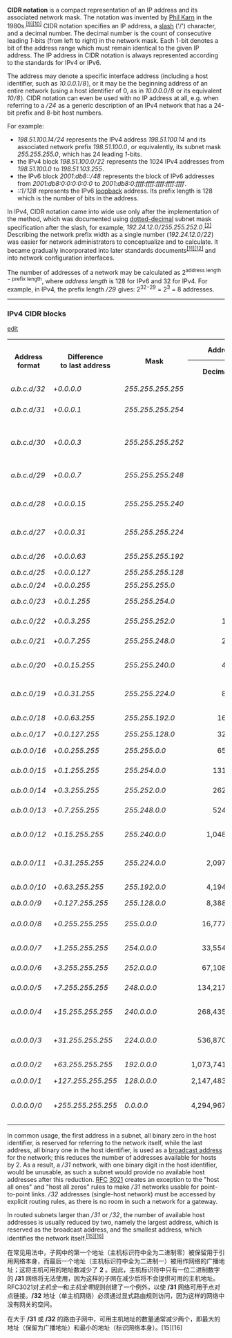 <p><b>CIDR notation</b> is a compact representation of an IP address and its associated network mask. The notation was invented by <a href="https://en.m.wikipedia.org/wiki/Phil_Karn" title="Phil Karn">Phil Karn</a> in the 1980s.<sup id="cite_ref-kantor_9-0" class="reference"><a href="https://en.m.wikipedia.org/wiki/Classless_Inter-Domain_Routing#cite_note-kantor-9"><span class="cite-bracket">[</span>9<span class="cite-bracket">]</span></a></sup><sup id="cite_ref-simpson_10-0" class="reference"><a href="https://en.m.wikipedia.org/wiki/Classless_Inter-Domain_Routing#cite_note-simpson-10"><span class="cite-bracket">[</span>10<span class="cite-bracket">]</span></a></sup> CIDR notation specifies an IP address, a <a href="https://en.m.wikipedia.org/wiki/Slash_(punctuation)" title="Slash (punctuation)">slash</a> ('/') character, and a decimal number. The decimal number is the count of consecutive leading <i>1</i>-bits (from left to right) in the network mask. Each 1-bit denotes a bit of the address range which must remain identical to the given IP address. The IP address in CIDR notation is always represented according to the standards for IPv4 or IPv6.
</p><p>The address may denote a specific interface address (including a host identifier, such as <i><span class="ipaddr"><span style="padding-right: 1px;">10.0.0.1</span><span style="padding-right: 1px;">/</span><span style="padding-right: 1px;">8</span></span></i>), or it may be the beginning address of an entire network (using a host identifier of 0, as in <i><span class="ipaddr"><span style="padding-right: 1px;">10.0.0.0</span><span style="padding-right: 1px;">/</span><span style="padding-right: 1px;">8</span></span></i> or its equivalent <i><span class="ipaddr"><span style="padding-right: 1px;">10</span><span style="padding-right: 1px;">/</span><span style="padding-right: 1px;">8</span></span></i>). CIDR notation can even be used with no IP address at all, e.g. when referring to a <i><span class="ipaddr"><span style="padding-right: 1px;">/</span><span style="padding-right: 1px;">24</span></span></i> as a generic description of an IPv4 network that has a 24-bit prefix and 8-bit host numbers.
</p><p>For example:
</p>
<ul><li><i><span class="ipaddr"><span style="padding-right: 1px;">198.51.100.14</span><span style="padding-right: 1px;">/</span><span style="padding-right: 1px;">24</span></span></i> represents the IPv4 address <i><span class="ipaddr"><span style="padding-right: 1px;">198.51.100.14</span></span></i> and its associated network prefix <i><span class="ipaddr"><span style="padding-right: 1px;">198.51.100.0</span></span></i>, or equivalently, its subnet mask <i><span class="ipaddr"><span style="padding-right: 1px;">255.255.255.0</span></span></i>, which has 24 leading <i>1</i>-bits.</li>
<li>the IPv4 block <i><span class="ipaddr"><span style="padding-right: 1px;">198.51.100.0</span><span style="padding-right: 1px;">/</span><span style="padding-right: 1px;">22</span></span></i> represents the 1024 IPv4 addresses from <i><span class="ipaddr"><span style="padding-right: 1px;">198.51.100.0</span></span></i> to <i><span class="ipaddr"><span style="padding-right: 1px;">198.51.103.255</span></span></i>.</li>
<li>the IPv6 block <i><span class="ipaddr"><span style="padding-right: 1px;">2001:db8::</span><span style="padding-right: 1px;">/</span><span style="padding-right: 1px;">48</span></span></i> represents the block of IPv6 addresses from <i><span class="ipaddr"><span style="padding-right: 1px;">2001:db8:0:0:0:0:0:0</span></span></i> to <i><span class="ipaddr"><span style="padding-right: 1px;">2001:db8:0:ffff:ffff:ffff:ffff:ffff</span></span></i>.</li>
<li><i><span class="ipaddr"><span style="padding-right: 1px;">::1</span><span style="padding-right: 1px;">/</span><span style="padding-right: 1px;">128</span></span></i> represents the IPv6 <a href="https://en.m.wikipedia.org/wiki/Loopback" title="Loopback">loopback</a> address. Its prefix length is 128 which is the number of bits in the address.</li></ul>
<p>In IPv4, CIDR notation came into wide use only after the implementation of the method, which was documented using <a href="https://en.m.wikipedia.org/wiki/Dotted-decimal" class="mw-redirect" title="Dotted-decimal">dotted-decimal</a> subnet mask specification after the slash, for example, <i><span class="ipaddr"><span style="padding-right: 1px;">192.24.12.0</span><span style="padding-right: 1px;">/</span><span style="padding-right: 1px;">255.255.252.0</span></span></i>.<sup id="cite_ref-RFC_1519_2-1" class="reference"><a href="https://en.m.wikipedia.org/wiki/Classless_Inter-Domain_Routing#cite_note-RFC_1519-2"><span class="cite-bracket">[</span>2<span class="cite-bracket">]</span></a></sup> Describing the network prefix width as a single number (<i><span class="ipaddr"><span style="padding-right: 1px;">192.24.12.0</span><span style="padding-right: 1px;">/</span><span style="padding-right: 1px;">22</span></span></i>) was easier for network administrators to conceptualize and to calculate. It became gradually incorporated into later standards documents<sup id="cite_ref-11" class="reference"><a href="https://en.m.wikipedia.org/wiki/Classless_Inter-Domain_Routing#cite_note-11"><span class="cite-bracket">[</span>11<span class="cite-bracket">]</span></a></sup><sup id="cite_ref-12" class="reference"><a href="https://en.m.wikipedia.org/wiki/Classless_Inter-Domain_Routing#cite_note-12"><span class="cite-bracket">[</span>12<span class="cite-bracket">]</span></a></sup> and into network configuration interfaces.
</p><p>The number of addresses of a network may be calculated as 2<sup>address length − prefix length</sup>, where <i>address length</i> is 128 for IPv6 and 32 for IPv4. For example, in IPv4, the prefix length <i><span class="ipaddr"><span style="padding-right: 1px;">/</span><span style="padding-right: 1px;">29</span></span></i> gives: 2<sup>32−29</sup> = 2<sup>3</sup> = 8 addresses.
</p>

---

<div class="mw-heading mw-heading3"><h3 id="IPv4_CIDR_blocks">IPv4 CIDR blocks</h3><span class="mw-editsection">
<a role="button" href="https://en.m.wikipedia.org/w/index.php?title=Classless_Inter-Domain_Routing&amp;action=edit&amp;section=6" title="Edit section: IPv4 CIDR blocks" class="cdx-button cdx-button--size-large cdx-button--fake-button cdx-button--fake-button--enabled cdx-button--icon-only cdx-button--weight-quiet ">
    <span class="minerva-icon minerva-icon--edit"></span>
<span>edit</span>
</a>

</span>

</div>
<table class="wikitable">
<tbody><tr>
<th rowspan="2">Address<br>format
</th>
<th rowspan="2">Difference<br>to last address
</th>
<th rowspan="2">Mask
</th>
<th colspan="2">Addresses
</th>
<th rowspan="2">Relative<br>to class<br>A, B, C
</th>
<th rowspan="2">Restrictions<br>on <i>a</i>, <i>b</i>, <i>c</i> and <i>d</i><br><small>(0..255 unless noted)</small>
</th>
<th rowspan="2">Typical use
</th></tr>
<tr>
<th>Decimal
</th>
<th>2<sup><i>n</i></sup>
</th></tr>
<tr>
<td><i><span class="ipaddr"><span style="padding-right: 1px;">a.b.c.d</span><span style="padding-right: 1px;">/</span><span style="padding-right: 1px;">32</span></span></i>
</td>
<td>+<i><span class="ipaddr"><span style="padding-right: 1px;">0.0.0.0</span></span></i>
</td>
<td><i><span class="ipaddr"><span style="padding-right: 1px;">255.255.255.255</span></span></i>
</td>
<td style="text-align:right;">1
</td>
<td style="text-align:right;">2<sup>0</sup>
</td>
<td style="text-align:right;"><span class="frac"><span class="num">1</span>⁄<span class="den">256</span></span> C
</td>
<td>
</td>
<td>Host route
</td></tr>
<tr>
<td><i><span class="ipaddr"><span style="padding-right: 1px;">a.b.c.d</span><span style="padding-right: 1px;">/</span><span style="padding-right: 1px;">31</span></span></i>
</td>
<td>+<i><span class="ipaddr"><span style="padding-right: 1px;">0.0.0.1</span></span></i>
</td>
<td><i><span class="ipaddr"><span style="padding-right: 1px;">255.255.255.254</span></span></i>
</td>
<td style="text-align:right;">2
</td>
<td style="text-align:right;">2<sup>1</sup>
</td>
<td style="text-align:right;"><link rel="mw-deduplicated-inline-style" href="mw-data:TemplateStyles:r1154941027"><span class="frac"><span class="num">1</span>⁄<span class="den">128</span></span> C
</td>
<td><i>d</i> = 0 ... (2<i>n</i>) ... 254
</td>
<td>Point-to-point links (<link rel="mw-deduplicated-inline-style" href="mw-data:TemplateStyles:r1238218222"><a href="https://en.m.wikipedia.org/wiki/RFC_(identifier)" class="mw-redirect" title="RFC (identifier)">RFC</a>&nbsp;<a rel="nofollow" class="external text" href="https://datatracker.ietf.org/doc/html/rfc3021">3021</a>)
</td></tr>
<tr>
<td><i><span class="ipaddr"><span style="padding-right: 1px;">a.b.c.d</span><span style="padding-right: 1px;">/</span><span style="padding-right: 1px;">30</span></span></i>
</td>
<td>+<i><span class="ipaddr"><span style="padding-right: 1px;">0.0.0.3</span></span></i>
</td>
<td><i><span class="ipaddr"><span style="padding-right: 1px;">255.255.255.252</span></span></i>
</td>
<td style="text-align:right;">4
</td>
<td style="text-align:right;">2<sup>2</sup>
</td>
<td style="text-align:right;"><link rel="mw-deduplicated-inline-style" href="mw-data:TemplateStyles:r1154941027"><span class="frac"><span class="num">1</span>⁄<span class="den">64</span></span> C
</td>
<td><i>d</i> = 0 ... (4<i>n</i>) ... 252
</td>
<td><span class="nowrap">Point-to-point links (glue network)</span>
</td></tr>
<tr>
<td><i><span class="ipaddr"><span style="padding-right: 1px;">a.b.c.d</span><span style="padding-right: 1px;">/</span><span style="padding-right: 1px;">29</span></span></i>
</td>
<td>+<i><span class="ipaddr"><span style="padding-right: 1px;">0.0.0.7</span></span></i>
</td>
<td><i><span class="ipaddr"><span style="padding-right: 1px;">255.255.255.248</span></span></i>
</td>
<td style="text-align:right;">8
</td>
<td style="text-align:right;">2<sup>3</sup>
</td>
<td style="text-align:right;"><link rel="mw-deduplicated-inline-style" href="mw-data:TemplateStyles:r1154941027"><span class="frac"><span class="num">1</span>⁄<span class="den">32</span></span> C
</td>
<td><i>d</i> = 0 ... (8<i>n</i>) ... 248
</td>
<td>Smallest multi-host network
</td></tr>
<tr>
<td><i><span class="ipaddr"><span style="padding-right: 1px;">a.b.c.d</span><span style="padding-right: 1px;">/</span><span style="padding-right: 1px;">28</span></span></i>
</td>
<td>+<i><span class="ipaddr"><span style="padding-right: 1px;">0.0.0.15</span></span></i>
</td>
<td><i><span class="ipaddr"><span style="padding-right: 1px;">255.255.255.240</span></span></i>
</td>
<td style="text-align:right;">16
</td>
<td style="text-align:right;">2<sup>4</sup>
</td>
<td style="text-align:right;"><link rel="mw-deduplicated-inline-style" href="mw-data:TemplateStyles:r1154941027"><span class="frac"><span class="num">1</span>⁄<span class="den">16</span></span> C
</td>
<td><i>d</i> = 0 ... (16<i>n</i>) ... 240
</td>
<td rowspan="3">Small <a href="https://en.m.wikipedia.org/wiki/LAN" class="mw-redirect" title="LAN">LAN</a>
</td></tr>
<tr>
<td><i><span class="ipaddr"><span style="padding-right: 1px;">a.b.c.d</span><span style="padding-right: 1px;">/</span><span style="padding-right: 1px;">27</span></span></i>
</td>
<td>+<i><span class="ipaddr"><span style="padding-right: 1px;">0.0.0.31</span></span></i>
</td>
<td><i><span class="ipaddr"><span style="padding-right: 1px;">255.255.255.224</span></span></i>
</td>
<td style="text-align:right;">32
</td>
<td style="text-align:right;">2<sup>5</sup>
</td>
<td style="text-align:right;"><link rel="mw-deduplicated-inline-style" href="mw-data:TemplateStyles:r1154941027"><span class="frac"><span class="num">1</span>⁄<span class="den">8</span></span> C
</td>
<td><i>d</i> = 0 ... (32<i>n</i>) ... 224
</td></tr>
<tr>
<td><i><span class="ipaddr"><span style="padding-right: 1px;">a.b.c.d</span><span style="padding-right: 1px;">/</span><span style="padding-right: 1px;">26</span></span></i>
</td>
<td>+<i><span class="ipaddr"><span style="padding-right: 1px;">0.0.0.63</span></span></i>
</td>
<td><i><span class="ipaddr"><span style="padding-right: 1px;">255.255.255.192</span></span></i>
</td>
<td style="text-align:right;">64
</td>
<td style="text-align:right;">2<sup>6</sup>
</td>
<td style="text-align:right;"><link rel="mw-deduplicated-inline-style" href="mw-data:TemplateStyles:r1154941027"><span class="frac"><span class="num">1</span>⁄<span class="den">4</span></span> C
</td>
<td><i>d</i> = 0, 64, 128, 192
</td></tr>
<tr>
<td><i><span class="ipaddr"><span style="padding-right: 1px;">a.b.c.d</span><span style="padding-right: 1px;">/</span><span style="padding-right: 1px;">25</span></span></i>
</td>
<td>+<i><span class="ipaddr"><span style="padding-right: 1px;">0.0.0.127</span></span></i>
</td>
<td><i><span class="ipaddr"><span style="padding-right: 1px;">255.255.255.128</span></span></i>
</td>
<td style="text-align:right;">128
</td>
<td style="text-align:right;">2<sup>7</sup>
</td>
<td style="text-align:right;"><link rel="mw-deduplicated-inline-style" href="mw-data:TemplateStyles:r1154941027"><span class="frac"><span class="num">1</span>⁄<span class="den">2</span></span> C
</td>
<td><i>d</i> = 0, 128
</td>
<td rowspan="2">Large <a href="https://en.m.wikipedia.org/wiki/LAN" class="mw-redirect" title="LAN">LAN</a>
</td></tr>
<tr>
<td><i><span class="ipaddr"><span style="padding-right: 1px;">a.b.c.0</span><span style="padding-right: 1px;">/</span><span style="padding-right: 1px;">24</span></span></i>
</td>
<td>+<i><span class="ipaddr"><span style="padding-right: 1px;">0.0.0.255</span></span></i>
</td>
<td><i><span class="ipaddr"><span style="padding-right: 1px;">255.255.255.0</span></span></i>
</td>
<td style="text-align:right;">256
</td>
<td style="text-align:right;">2<sup>8</sup>
</td>
<td style="text-align:right;">1 C
</td>
<td>
</td></tr>
<tr>
<td><i><span class="ipaddr"><span style="padding-right: 1px;">a.b.c.0</span><span style="padding-right: 1px;">/</span><span style="padding-right: 1px;">23</span></span></i>
</td>
<td>+<i><span class="ipaddr"><span style="padding-right: 1px;">0.0.1.255</span></span></i>
</td>
<td><i><span class="ipaddr"><span style="padding-right: 1px;">255.255.254.0</span></span></i>
</td>
<td style="text-align:right;">512
</td>
<td style="text-align:right;">2<sup>9</sup>
</td>
<td style="text-align:right;">2 C
</td>
<td><i>c</i> = 0 ... (2<i>n</i>) ... 254
</td>
<td>
</td></tr>
<tr>
<td><i><span class="ipaddr"><span style="padding-right: 1px;">a.b.c.0</span><span style="padding-right: 1px;">/</span><span style="padding-right: 1px;">22</span></span></i>
</td>
<td>+<i><span class="ipaddr"><span style="padding-right: 1px;">0.0.3.255</span></span></i>
</td>
<td><i><span class="ipaddr"><span style="padding-right: 1px;">255.255.252.0</span></span></i>
</td>
<td style="text-align:right;">1,024
</td>
<td style="text-align:right;">2<sup>10</sup>
</td>
<td style="text-align:right;">4 C
</td>
<td><i>c</i> = 0 ... (4<i>n</i>) ... 252
</td>
<td>Small business
</td></tr>
<tr>
<td><i><span class="ipaddr"><span style="padding-right: 1px;">a.b.c.0</span><span style="padding-right: 1px;">/</span><span style="padding-right: 1px;">21</span></span></i>
</td>
<td>+<i><span class="ipaddr"><span style="padding-right: 1px;">0.0.7.255</span></span></i>
</td>
<td><i><span class="ipaddr"><span style="padding-right: 1px;">255.255.248.0</span></span></i>
</td>
<td style="text-align:right;">2,048
</td>
<td style="text-align:right;">2<sup>11</sup>
</td>
<td style="text-align:right;">8 C
</td>
<td><i>c</i> = 0 ... (8<i>n</i>) ... 248
</td>
<td rowspan="2">Small <a href="https://en.m.wikipedia.org/wiki/ISP" class="mw-redirect" title="ISP">ISP</a>/ large business
</td></tr>
<tr>
<td><i><span class="ipaddr"><span style="padding-right: 1px;">a.b.c.0</span><span style="padding-right: 1px;">/</span><span style="padding-right: 1px;">20</span></span></i>
</td>
<td>+<i><span class="ipaddr"><span style="padding-right: 1px;">0.0.15.255</span></span></i>
</td>
<td><i><span class="ipaddr"><span style="padding-right: 1px;">255.255.240.0</span></span></i>
</td>
<td style="text-align:right;">4,096
</td>
<td style="text-align:right;">2<sup>12</sup>
</td>
<td style="text-align:right;">16 C
</td>
<td><i>c</i> = 0 ... (16<i>n</i>) ... 240
</td></tr>
<tr>
<td><i><span class="ipaddr"><span style="padding-right: 1px;">a.b.c.0</span><span style="padding-right: 1px;">/</span><span style="padding-right: 1px;">19</span></span></i>
</td>
<td>+<i><span class="ipaddr"><span style="padding-right: 1px;">0.0.31.255</span></span></i>
</td>
<td><i><span class="ipaddr"><span style="padding-right: 1px;">255.255.224.0</span></span></i>
</td>
<td style="text-align:right;">8,192
</td>
<td style="text-align:right;">2<sup>13</sup>
</td>
<td style="text-align:right;">32 C
</td>
<td><i>c</i> = 0 ... (32<i>n</i>) ... 224
</td>
<td rowspan="3"><a href="https://en.m.wikipedia.org/wiki/ISP" class="mw-redirect" title="ISP">ISP</a>/ large business
</td></tr>
<tr>
<td><i><span class="ipaddr"><span style="padding-right: 1px;">a.b.c.0</span><span style="padding-right: 1px;">/</span><span style="padding-right: 1px;">18</span></span></i>
</td>
<td>+<i><span class="ipaddr"><span style="padding-right: 1px;">0.0.63.255</span></span></i>
</td>
<td><i><span class="ipaddr"><span style="padding-right: 1px;">255.255.192.0</span></span></i>
</td>
<td style="text-align:right;">16,384
</td>
<td style="text-align:right;">2<sup>14</sup>
</td>
<td style="text-align:right;">64 C
</td>
<td><i>c</i> = 0, 64, 128, 192
</td></tr>
<tr>
<td><i><span class="ipaddr"><span style="padding-right: 1px;">a.b.c.0</span><span style="padding-right: 1px;">/</span><span style="padding-right: 1px;">17</span></span></i>
</td>
<td>+<i><span class="ipaddr"><span style="padding-right: 1px;">0.0.127.255</span></span></i>
</td>
<td><i><span class="ipaddr"><span style="padding-right: 1px;">255.255.128.0</span></span></i>
</td>
<td style="text-align:right;">32,768
</td>
<td style="text-align:right;">2<sup>15</sup>
</td>
<td style="text-align:right;">128 C
</td>
<td><i>c</i> = 0, 128
</td></tr>
<tr>
<td><i><span class="ipaddr"><span style="padding-right: 1px;">a.b.0.0</span><span style="padding-right: 1px;">/</span><span style="padding-right: 1px;">16</span></span></i>
</td>
<td>+<i><span class="ipaddr"><span style="padding-right: 1px;">0.0.255.255</span></span></i>
</td>
<td><i><span class="ipaddr"><span style="padding-right: 1px;">255.255.0.0</span></span></i>
</td>
<td style="text-align:right;">65,536
</td>
<td style="text-align:right;">2<sup>16</sup>
</td>
<td style="text-align:right;">256 C = B
</td>
<td>
</td>
<td>
</td></tr>
<tr>
<td><i><span class="ipaddr"><span style="padding-right: 1px;">a.b.0.0</span><span style="padding-right: 1px;">/</span><span style="padding-right: 1px;">15</span></span></i>
</td>
<td>+<i><span class="ipaddr"><span style="padding-right: 1px;">0.1.255.255</span></span></i>
</td>
<td><i><span class="ipaddr"><span style="padding-right: 1px;">255.254.0.0</span></span></i>
</td>
<td style="text-align:right;">131,072
</td>
<td style="text-align:right;">2<sup>17</sup>
</td>
<td style="text-align:right;">2 B
</td>
<td><i>b</i> = 0 ... (2<i>n</i>) ... 254
</td>
<td>
</td></tr>
<tr>
<td><i><span class="ipaddr"><span style="padding-right: 1px;">a.b.0.0</span><span style="padding-right: 1px;">/</span><span style="padding-right: 1px;">14</span></span></i>
</td>
<td>+<i><span class="ipaddr"><span style="padding-right: 1px;">0.3.255.255</span></span></i>
</td>
<td><i><span class="ipaddr"><span style="padding-right: 1px;">255.252.0.0</span></span></i>
</td>
<td style="text-align:right;">262,144
</td>
<td style="text-align:right;">2<sup>18</sup>
</td>
<td style="text-align:right;">4 B
</td>
<td><i>b</i> = 0 ... (4<i>n</i>) ... 252
</td>
<td>
</td></tr>
<tr>
<td><i><span class="ipaddr"><span style="padding-right: 1px;">a.b.0.0</span><span style="padding-right: 1px;">/</span><span style="padding-right: 1px;">13</span></span></i>
</td>
<td>+<i><span class="ipaddr"><span style="padding-right: 1px;">0.7.255.255</span></span></i>
</td>
<td><i><span class="ipaddr"><span style="padding-right: 1px;">255.248.0.0</span></span></i>
</td>
<td style="text-align:right;">524,288
</td>
<td style="text-align:right;">2<sup>19</sup>
</td>
<td style="text-align:right;">8 B
</td>
<td><i>b</i> = 0 ... (8<i>n</i>) ... 248
</td>
<td>
</td></tr>
<tr>
<td><i><span class="ipaddr"><span style="padding-right: 1px;">a.b.0.0</span><span style="padding-right: 1px;">/</span><span style="padding-right: 1px;">12</span></span></i>
</td>
<td>+<i><span class="ipaddr"><span style="padding-right: 1px;">0.15.255.255</span></span></i>
</td>
<td><i><span class="ipaddr"><span style="padding-right: 1px;">255.240.0.0</span></span></i>
</td>
<td style="text-align:right;">1,048,576
</td>
<td style="text-align:right;">2<sup>20</sup>
</td>
<td style="text-align:right;">16 B
</td>
<td><i>b</i> = 0 ... (16<i>n</i>) ... 240
</td>
<td>
</td></tr>
<tr>
<td><i><span class="ipaddr"><span style="padding-right: 1px;">a.b.0.0</span><span style="padding-right: 1px;">/</span><span style="padding-right: 1px;">11</span></span></i>
</td>
<td>+<i><span class="ipaddr"><span style="padding-right: 1px;">0.31.255.255</span></span></i>
</td>
<td><i><span class="ipaddr"><span style="padding-right: 1px;">255.224.0.0</span></span></i>
</td>
<td style="text-align:right;">2,097,152
</td>
<td style="text-align:right;">2<sup>21</sup>
</td>
<td style="text-align:right;">32 B
</td>
<td><i>b</i> = 0 ... (32<i>n</i>) ... 224
</td>
<td>
</td></tr>
<tr>
<td><i><span class="ipaddr"><span style="padding-right: 1px;">a.b.0.0</span><span style="padding-right: 1px;">/</span><span style="padding-right: 1px;">10</span></span></i>
</td>
<td>+<i><span class="ipaddr"><span style="padding-right: 1px;">0.63.255.255</span></span></i>
</td>
<td><i><span class="ipaddr"><span style="padding-right: 1px;">255.192.0.0</span></span></i>
</td>
<td style="text-align:right;">4,194,304
</td>
<td style="text-align:right;">2<sup>22</sup>
</td>
<td style="text-align:right;">64 B
</td>
<td><i>b</i> = 0, 64, 128, 192
</td>
<td>
</td></tr>
<tr>
<td><i><span class="ipaddr"><span style="padding-right: 1px;">a.b.0.0</span><span style="padding-right: 1px;">/</span><span style="padding-right: 1px;">9</span></span></i>
</td>
<td>+<i><span class="ipaddr"><span style="padding-right: 1px;">0.127.255.255</span></span></i>
</td>
<td><i><span class="ipaddr"><span style="padding-right: 1px;">255.128.0.0</span></span></i>
</td>
<td style="text-align:right;">8,388,608
</td>
<td style="text-align:right;">2<sup>23</sup>
</td>
<td style="text-align:right;">128 B
</td>
<td><i>b</i> = 0, 128
</td>
<td>
</td></tr>
<tr>
<td><i><span class="ipaddr"><span style="padding-right: 1px;">a.0.0.0</span><span style="padding-right: 1px;">/</span><span style="padding-right: 1px;">8</span></span></i>
</td>
<td>+<i><span class="ipaddr"><span style="padding-right: 1px;">0.255.255.255</span></span></i>
</td>
<td><i><span class="ipaddr"><span style="padding-right: 1px;">255.0.0.0</span></span></i>
</td>
<td style="text-align:right;">16,777,216
</td>
<td style="text-align:right;">2<sup>24</sup>
</td>
<td style="text-align:right;">256 B = A
</td>
<td>
</td>
<td>Largest <a href="https://en.m.wikipedia.org/wiki/IANA" class="mw-redirect" title="IANA">IANA</a> block allocation
</td></tr>
<tr>
<td><i><span class="ipaddr"><span style="padding-right: 1px;">a.0.0.0</span><span style="padding-right: 1px;">/</span><span style="padding-right: 1px;">7</span></span></i>
</td>
<td>+<i><span class="ipaddr"><span style="padding-right: 1px;">1.255.255.255</span></span></i>
</td>
<td><i><span class="ipaddr"><span style="padding-right: 1px;">254.0.0.0</span></span></i>
</td>
<td style="text-align:right;">33,554,432
</td>
<td style="text-align:right;">2<sup>25</sup>
</td>
<td style="text-align:right;">2 A
</td>
<td><i>a</i> = 0 ... (2<i>n</i>) ... 254
</td>
<td>
</td></tr>
<tr>
<td><i><span class="ipaddr"><span style="padding-right: 1px;">a.0.0.0</span><span style="padding-right: 1px;">/</span><span style="padding-right: 1px;">6</span></span></i>
</td>
<td>+<i><span class="ipaddr"><span style="padding-right: 1px;">3.255.255.255</span></span></i>
</td>
<td><i><span class="ipaddr"><span style="padding-right: 1px;">252.0.0.0</span></span></i>
</td>
<td style="text-align:right;">67,108,864
</td>
<td style="text-align:right;">2<sup>26</sup>
</td>
<td style="text-align:right;">4 A
</td>
<td><i>a</i> = 0 ... (4<i>n</i>) ... 252
</td>
<td>
</td></tr>
<tr>
<td><i><span class="ipaddr"><span style="padding-right: 1px;">a.0.0.0</span><span style="padding-right: 1px;">/</span><span style="padding-right: 1px;">5</span></span></i>
</td>
<td>+<i><span class="ipaddr"><span style="padding-right: 1px;">7.255.255.255</span></span></i>
</td>
<td><i><span class="ipaddr"><span style="padding-right: 1px;">248.0.0.0</span></span></i>
</td>
<td style="text-align:right;">134,217,728
</td>
<td style="text-align:right;">2<sup>27</sup>
</td>
<td style="text-align:right;">8 A
</td>
<td><i>a</i> = 0 ... (8<i>n</i>) ... 248
</td>
<td>
</td></tr>
<tr>
<td><i><span class="ipaddr"><span style="padding-right: 1px;">a.0.0.0</span><span style="padding-right: 1px;">/</span><span style="padding-right: 1px;">4</span></span></i>
</td>
<td>+<i><span class="ipaddr"><span style="padding-right: 1px;">15.255.255.255</span></span></i>
</td>
<td><i><span class="ipaddr"><span style="padding-right: 1px;">240.0.0.0</span></span></i>
</td>
<td style="text-align:right;">268,435,456
</td>
<td style="text-align:right;">2<sup>28</sup>
</td>
<td style="text-align:right;">16 A
</td>
<td><i>a</i> = 0 ... (16<i>n</i>) ... 240
</td>
<td>
</td></tr>
<tr>
<td><i><span class="ipaddr"><span style="padding-right: 1px;">a.0.0.0</span><span style="padding-right: 1px;">/</span><span style="padding-right: 1px;">3</span></span></i>
</td>
<td>+<i><span class="ipaddr"><span style="padding-right: 1px;">31.255.255.255</span></span></i>
</td>
<td><i><span class="ipaddr"><span style="padding-right: 1px;">224.0.0.0</span></span></i>
</td>
<td style="text-align:right;">536,870,912
</td>
<td style="text-align:right;">2<sup>29</sup>
</td>
<td style="text-align:right;">32 A
</td>
<td><i>a</i> = 0 ... (32<i>n</i>) ... 224
</td>
<td>
</td></tr>
<tr>
<td><i><span class="ipaddr"><span style="padding-right: 1px;">a.0.0.0</span><span style="padding-right: 1px;">/</span><span style="padding-right: 1px;">2</span></span></i>
</td>
<td>+<i><span class="ipaddr"><span style="padding-right: 1px;">63.255.255.255</span></span></i>
</td>
<td><i><span class="ipaddr"><span style="padding-right: 1px;">192.0.0.0</span></span></i>
</td>
<td style="text-align:right;">1,073,741,824
</td>
<td style="text-align:right;">2<sup>30</sup>
</td>
<td style="text-align:right;">64 A
</td>
<td><i>a</i> = 0, 64, 128, 192
</td>
<td>
</td></tr>
<tr>
<td><i><span class="ipaddr"><span style="padding-right: 1px;">a.0.0.0</span><span style="padding-right: 1px;">/</span><span style="padding-right: 1px;">1</span></span></i>
</td>
<td>+<i><span class="ipaddr"><span style="padding-right: 1px;">127.255.255.255</span></span></i>
</td>
<td><i><span class="ipaddr"><span style="padding-right: 1px;">128.0.0.0</span></span></i>
</td>
<td style="text-align:right;">2,147,483,648
</td>
<td style="text-align:right;">2<sup>31</sup>
</td>
<td style="text-align:right;">128 A
</td>
<td><i>a</i> = 0, 128
</td>
<td>
</td></tr>
<tr>
<td><i><span class="ipaddr"><span style="padding-right: 1px;">0.0.0.0</span><span style="padding-right: 1px;">/</span><span style="padding-right: 1px;">0</span></span></i>
</td>
<td>+<i><span class="ipaddr"><span style="padding-right: 1px;">255.255.255.255</span></span></i>
</td>
<td><i><span class="ipaddr"><span style="padding-right: 1px;">0.0.0.0</span></span></i>
</td>
<td style="text-align:right;">4,294,967,296
</td>
<td style="text-align:right;">2<sup>32</sup>
</td>
<td style="text-align:right;">256 A
</td>
<td>
</td>
<td>Entire IPv4 Internet, <a href="https://en.m.wikipedia.org/wiki/Default_route" title="Default route">default route</a>.
</td></tr></tbody></table>
<p>In common usage, the first address in a subnet, all binary zero in the host identifier, is reserved for referring to the network itself, while the last address, all binary one in the host identifier, is used as a <a href="https://en.m.wikipedia.org/wiki/Broadcast_address" title="Broadcast address">broadcast address</a> for the network; this reduces the number of addresses available for hosts by 2. As a result, a <i><span class="ipaddr"><span style="padding-right: 1px;">/</span><span style="padding-right: 1px;">31</span></span></i> network, with one binary digit in the host identifier, would be unusable, as such a subnet would provide no available host addresses after this reduction. <link rel="mw-deduplicated-inline-style" href="mw-data:TemplateStyles:r1238218222"><a href="https://en.m.wikipedia.org/wiki/RFC_(identifier)" class="mw-redirect" title="RFC (identifier)">RFC</a>&nbsp;<a rel="nofollow" class="external text" href="https://datatracker.ietf.org/doc/html/rfc3021">3021</a> creates an exception to the "host all ones" and "host all zeros" rules to make <i><span class="ipaddr"><span style="padding-right: 1px;">/</span><span style="padding-right: 1px;">31</span></span></i> networks usable for point-to-point links. <i><span class="ipaddr"><span style="padding-right: 1px;">/</span><span style="padding-right: 1px;">32</span></span></i> addresses (single-host network) must be accessed by explicit routing rules, as there is no room in such a network for a gateway.
</p><p>In routed subnets larger than <i><span class="ipaddr"><span style="padding-right: 1px;">/</span><span style="padding-right: 1px;">31</span></span></i> or <i><span class="ipaddr"><span style="padding-right: 1px;">/</span><span style="padding-right: 1px;">32</span></span></i>, the number of available host addresses is usually reduced by two, namely the largest address, which is reserved as the broadcast address, and the smallest address, which identifies the network itself.<sup id="cite_ref-RFC_922_15-0" class="reference"><a href="https://en.m.wikipedia.org/wiki/Classless_Inter-Domain_Routing#cite_note-RFC_922-15"><span class="cite-bracket">[</span>15<span class="cite-bracket">]</span></a></sup><sup id="cite_ref-RFC_1812_16-0" class="reference"><a href="https://en.m.wikipedia.org/wiki/Classless_Inter-Domain_Routing#cite_note-RFC_1812-16"><span class="cite-bracket">[</span>16<span class="cite-bracket">]</span></a></sup>
</p>

在常见用法中，子网中的第一个地址（主机标识符中全为二进制零）被保留用于引用网络本身，而最后一个地址（主机标识符中全为二进制一）被用作网络的广播地址；这将主机可用的地址数减少了 **2** 。因此，主机标识符中只有一位二进制数字的 **/31** 网络将无法使用，因为这样的子网在减少后将不会提供可用的主机地址。RFC3021对*主机全一*和*主机全零*规则创建了一个例外，以使 **/31** 网络可用于点对点链接。**/32** 地址（单主机网络）必须通过显式路由规则访问，因为这样的网络中没有网关的空间。

在大于 **/31** 或 **/32** 的路由子网中，可用主机地址的数量通常减少两个，即最大的地址（保留为广播地址）和最小的地址（标识网络本身）。[15][16]
